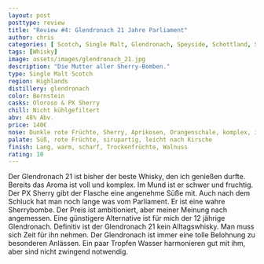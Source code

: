 ```yaml
---
layout: post
posttype: review
title: "Review #4: Glendronach 21 Jahre Parliament"
author: chris
categories: [ Scotch, Single Malt, Glendronach, Speyside, Schottland, Sherry ]
tags: [Whisky]
image: assets/images/glendronach_21.jpg
description: "Die Mutter aller Sherry-Bomben."
type: Single Malt Scotch
region: Highlands
distillery: glendronach
color: Bernstein
casks: Oloroso & PX Sherry
chill: Nicht kühlgefiltert
abv: 48% Abv.
price: 140€
nose: Dunkle rote Früchte, Sherry, Aprikosen, Orangenschale, komplex, intensiv
palate: Süß, rote Früchte, sirupartig, leicht nach Kirsche
finish: Lang, warm, scharf, Trockenfrüchte, Walnuss
rating: 10
---
```


Der Glendronach 21 ist bisher der beste Whisky, den ich genießen durfte. Bereits das Aroma ist voll und komplex. Im Mund ist er schwer und fruchtig. Der PX Sherry gibt der Flasche eine angenehme Süße mit. Auch nach dem Schluck hat man noch lange was vom Parliament. Er ist eine wahre Sherrybombe. Der Preis ist ambitioniert, aber meiner Meinung nach angemessen. Eine günstigere Alternative ist für mich der 12 jährige Glendronach. Definitiv ist der Glendronach 21 kein Alltagswhisky. Man muss sich Zeit für ihn nehmen. Der Glendronach ist immer eine tolle Belohnung zu besonderen Anlässen. Ein paar Tropfen Wasser harmonieren gut mit ihm, aber sind nicht zwingend notwendig. 
